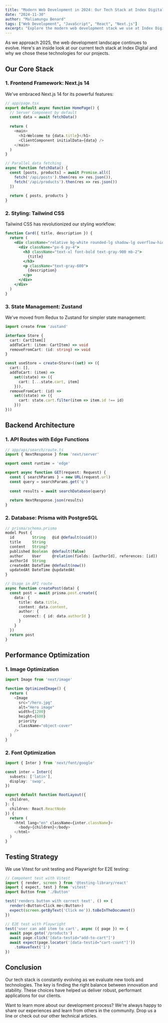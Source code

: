 ```yaml
---
title: "Modern Web Development in 2024: Our Tech Stack at Index Digital"
date: "2024-11-30"
author: "Maliamungu Benard"
tags: ["Web Development", "JavaScript", "React", "Next.js"]
excerpt: "Explore the modern web development stack we use at Index Digital to build scalable and performant applications."
---
```


As we approach 2025, the web development landscape continues to evolve. Here's an inside look at our current tech stack at Index Digital and why we chose these technologies for our projects.

## Our Core Stack

### 1. Frontend Framework: Next.js 14

We've embraced Next.js 14 for its powerful features:

```javascript
// app/page.tsx
export default async function HomePage() {
  // Server Component by default
  const data = await fetchData()
  
  return (
    <main>
      <h1>Welcome to {data.title}</h1>
      <ClientComponent initialData={data} />
    </main>
  )
}

// Parallel data fetching
async function fetchData() {
  const [posts, products] = await Promise.all([
    fetch('/api/posts').then(res => res.json()),
    fetch('/api/products').then(res => res.json())
  ])
  
  return { posts, products }
}
```

### 2. Styling: Tailwind CSS

Tailwind CSS has revolutionized our styling workflow:

```jsx
function Card({ title, description }) {
  return (
    <div className="relative bg-white rounded-lg shadow-lg overflow-hidden hover:shadow-xl transition-shadow duration-300">
      <div className="px-6 py-4">
        <h3 className="text-xl font-bold text-gray-900 mb-2">
          {title}
        </h3>
        <p className="text-gray-600">
          {description}
        </p>
      </div>
    </div>
  )
}
```

### 3. State Management: Zustand

We've moved from Redux to Zustand for simpler state management:

```typescript
import create from 'zustand'

interface Store {
  cart: CartItem[]
  addToCart: (item: CartItem) => void
  removeFromCart: (id: string) => void
}

const useStore = create<Store>((set) => ({
  cart: [],
  addToCart: (item) => 
    set((state) => ({ 
      cart: [...state.cart, item] 
    })),
  removeFromCart: (id) =>
    set((state) => ({
      cart: state.cart.filter(item => item.id !== id)
    }))
}))
```

## Backend Architecture

### 1. API Routes with Edge Functions

```typescript
// app/api/search/route.ts
import { NextResponse } from 'next/server'

export const runtime = 'edge'

export async function GET(request: Request) {
  const { searchParams } = new URL(request.url)
  const query = searchParams.get('q')
  
  const results = await searchDatabase(query)
  
  return NextResponse.json(results)
}
```

### 2. Database: Prisma with PostgreSQL

```typescript
// prisma/schema.prisma
model Post {
  id        String   @id @default(cuid())
  title     String
  content   String?
  published Boolean  @default(false)
  author    User     @relation(fields: [authorId], references: [id])
  authorId  String
  createdAt DateTime @default(now())
  updatedAt DateTime @updatedAt
}

// Usage in API route
async function createPost(data) {
  const post = await prisma.post.create({
    data: {
      title: data.title,
      content: data.content,
      author: {
        connect: { id: data.authorId }
      }
    }
  })
  return post
}
```

## Performance Optimization

### 1. Image Optimization

```typescript
import Image from 'next/image'

function OptimizedImage() {
  return (
    <Image
      src="/hero.jpg"
      alt="Hero image"
      width={1200}
      height={600}
      priority
      className="object-cover"
    />
  )
}
```

### 2. Font Optimization

```typescript
import { Inter } from 'next/font/google'

const inter = Inter({
  subsets: ['latin'],
  display: 'swap',
})

export default function RootLayout({
  children,
}: {
  children: React.ReactNode
}) {
  return (
    <html lang="en" className={inter.className}>
      <body>{children}</body>
    </html>
  )
}
```

## Testing Strategy

We use Vitest for unit testing and Playwright for E2E testing:

```typescript
// Component test with Vitest
import { render, screen } from '@testing-library/react'
import { expect, test } from 'vitest'
import Button from './Button'

test('renders button with correct text', () => {
  render(<Button>Click me</Button>)
  expect(screen.getByText('Click me')).toBeInTheDocument()
})

// E2E test with Playwright
test('user can add item to cart', async ({ page }) => {
  await page.goto('/products')
  await page.click('[data-testid="add-to-cart"]')
  await expect(page.locator('[data-testid="cart-count"]'))
    .toHaveText('1')
})
```

## Conclusion

Our tech stack is constantly evolving as we evaluate new tools and technologies. The key is finding the right balance between innovation and stability. These choices have helped us deliver robust, performant applications for our clients.

Want to learn more about our development process? We're always happy to share our experiences and learn from others in the community. Drop us a line or check out our other technical articles.
